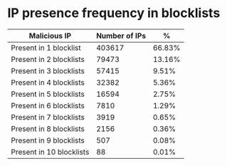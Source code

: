 # IP presence frequency in blocklists
| Malicious IP | Number of IPs | % |
|----|----|----|
| Present in 1 blocklist | 403617 | 66.83% |
| Present in 2 blocklists | 79473 | 13.16% |
| Present in 3 blocklists | 57415 | 9.51% |
| Present in 4 blocklists | 32382 | 5.36% |
| Present in 5 blocklists | 16594 | 2.75% |
| Present in 6 blocklists | 7810 | 1.29% |
| Present in 7 blocklists | 3919 | 0.65% |
| Present in 8 blocklists | 2156 | 0.36% |
| Present in 9 blocklists | 507 | 0.08% |
| Present in 10 blocklists | 88 | 0.01% |

